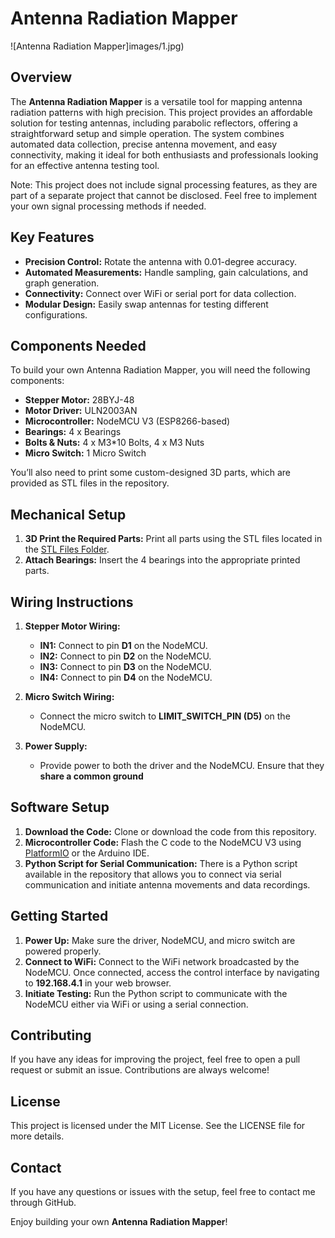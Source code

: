 # Antenna Radiation Mapper

![Antenna Radiation Mapper]images/1.jpg)


## Overview

The **Antenna Radiation Mapper** is a versatile tool for mapping antenna radiation patterns with high precision. This project provides an affordable solution for testing antennas, including parabolic reflectors, offering a straightforward setup and simple operation. The system combines automated data collection, precise antenna movement, and easy connectivity, making it ideal for both enthusiasts and professionals looking for an effective antenna testing tool.

Note: This project does not include signal processing features, as they are part of a separate project that cannot be disclosed. Feel free to implement your own signal processing methods if needed.

## Key Features

- **Precision Control:** Rotate the antenna with 0.01-degree accuracy.
- **Automated Measurements:** Handle sampling, gain calculations, and graph generation.
- **Connectivity:** Connect over WiFi or serial port for data collection.
- **Modular Design:** Easily swap antennas for testing different configurations.

## Components Needed

To build your own Antenna Radiation Mapper, you will need the following components:

- **Stepper Motor:**  28BYJ-48
- **Motor Driver:** ULN2003AN
- **Microcontroller:** NodeMCU V3 (ESP8266-based)
- **Bearings:** 4 x Bearings
- **Bolts & Nuts:** 4 x M3*10 Bolts, 4 x M3 Nuts
- **Micro Switch:** 1 Micro Switch

You’ll also need to print some custom-designed 3D parts, which are provided as STL files in the repository.

## Mechanical Setup

1. **3D Print the Required Parts:** Print all parts using the STL files located in the [STL Files Folder](STL_Files).
2. **Attach Bearings:** Insert the 4 bearings into the appropriate printed parts.

## Wiring Instructions

1. **Stepper Motor Wiring:**

   - **IN1:** Connect to pin **D1** on the NodeMCU.
   - **IN2:** Connect to pin **D2** on the NodeMCU.
   - **IN3:** Connect to pin **D3** on the NodeMCU.
   - **IN4:** Connect to pin **D4** on the NodeMCU.

2. **Micro Switch Wiring:**

   - Connect the micro switch to **LIMIT\_SWITCH\_PIN (D5)** on the NodeMCU.

3. **Power Supply:**

   - Provide power to both the driver and the NodeMCU. Ensure that they **share a common ground** 

## Software Setup

1. **Download the Code:** Clone or download the code from this repository.
2. **Microcontroller Code:** Flash the C code to the NodeMCU V3 using [PlatformIO](https://platformio.org/) or the Arduino IDE.
3. **Python Script for Serial Communication:** There is a Python script available in the repository that allows you to connect via serial communication and initiate antenna movements and data recordings.

## Getting Started

1. **Power Up:** Make sure the driver, NodeMCU, and micro switch are powered properly.
2. **Connect to WiFi:** Connect to the WiFi network broadcasted by the NodeMCU. Once connected, access the control interface by navigating to **192.168.4.1** in your web browser.
3. **Initiate Testing:** Run the Python script to communicate with the NodeMCU either via WiFi or using a serial connection.





## Contributing

If you have any ideas for improving the project, feel free to open a pull request or submit an issue. Contributions are always welcome!

## License

This project is licensed under the MIT License. See the LICENSE file for more details.

## Contact

If you have any questions or issues with the setup, feel free to contact me through GitHub.

Enjoy building your own **Antenna Radiation Mapper**!

